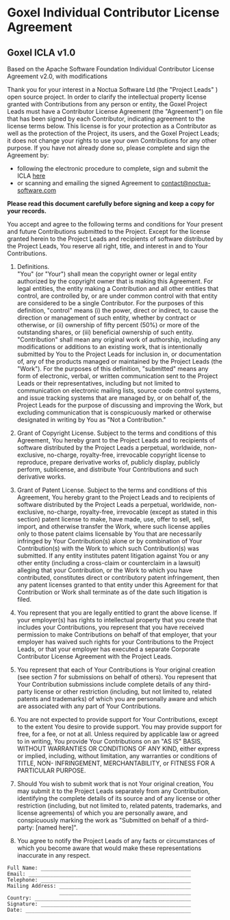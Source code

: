 # Goxel Individual Contributor License Agreement
## Goxel ICLA v1.0
Based on the Apache Software Foundation Individual Contributor License
Agreement v2.0, with modifications

Thank you for your interest in a Noctua Software Ltd (the "Project Leads" )
open source project.  In order to clarify the intellectual property license
granted with Contributions from any person or entity, the Goxel Project Leads
must have a Contributor License Agreement (the "Agreement") on file that has
been signed by each Contributor, indicating agreement to the license terms
below. This license is for your protection as a Contributor as well as the
protection of the Project, its users, and the Goxel Project Leads; it does not
change your rights to use your own Contributions for any other purpose.  If you
have not already done so, please complete and sign the Agreement by:

* following the electronic procedure to complete, sign and submit the ICLA
  [here](https://github.com/guillaumechereau/goxel/blob/master/doc/cla/sign-cla.md)
* or scanning and emailing the signed Agreement to contact@noctua-software.com

**Please read this document carefully before signing and keep a copy for your
records.**

You accept and agree to the following terms and conditions for Your present and
future Contributions submitted to the Project. Except for the license granted
herein to the Project Leads and recipients of software distributed by the
Project Leads, You reserve all right, title, and interest in and to Your
Contributions.

1. Definitions.  
   "You" (or "Your") shall mean the copyright owner or legal entity authorized
   by the copyright owner that is making this Agreement. For legal entities,
   the entity making a Contribution and all other entities that control, are
   controlled by, or are under common control with that entity are considered
   to be a single Contributor. For the purposes of this definition, "control"
   means (i) the power, direct or indirect, to cause the direction or
   management of such entity, whether by contract or otherwise, or (ii)
   ownership of fifty percent (50%) or more of the outstanding shares, or (iii)
   beneficial ownership of such entity.  "Contribution" shall mean any original
   work of authorship, including any modifications or additions to an existing
   work, that is intentionally submitted by You to the Project Leads for
   inclusion in, or documentation of, any of the products managed or maintained
   by the Project Leads (the "Work"). For the purposes of this definition,
   "submitted" means any form of electronic, verbal, or written communication
   sent to the Project Leads or their representatives, including but not
   limited to communication on electronic mailing lists, source code control
   systems, and issue tracking systems that are managed by, or on behalf of,
   the Project Leads for the purpose of discussing and improving the Work, but
   excluding communication that is conspicuously marked or otherwise designated
   in writing by You as "Not a Contribution."

2. Grant of Copyright License. Subject to the terms and conditions of this
   Agreement, You hereby grant to the Project Leads and to recipients of
   software distributed by the Project Leads a perpetual, worldwide,
   non-exclusive, no-charge, royalty-free, irrevocable copyright license to
   reproduce, prepare derivative works of, publicly display, publicly perform,
   sublicense, and distribute Your Contributions and such derivative works.


3. Grant of Patent License. Subject to the terms and conditions of this
   Agreement, You hereby grant to the Project Leads and to recipients of
   software distributed by the Project Leads a perpetual, worldwide,
   non-exclusive, no-charge, royalty-free, irrevocable (except as stated in
   this section) patent license to make, have made, use, offer to sell, sell,
   import, and otherwise transfer the Work, where such license applies only to
   those patent claims licensable by You that are necessarily infringed by Your
   Contribution(s) alone or by combination of Your Contribution(s) with the
   Work to which such Contribution(s) was submitted. If any entity institutes
   patent litigation against You or any other entity (including a cross-claim
   or counterclaim in a lawsuit) alleging that your Contribution, or the Work
   to which you have contributed, constitutes direct or contributory patent
   infringement, then any patent licenses granted to that entity under this
   Agreement for that Contribution or Work shall terminate as of the date such
   litigation is filed.


4. You represent that you are legally entitled to grant the above license. If
   your employer(s) has rights to intellectual property that you create that
   includes your Contributions, you represent that you have received permission
   to make Contributions on behalf of that employer, that your employer has
   waived such rights for your Contributions to the Project Leads, or that your
   employer has executed a separate Corporate Contributor License Agreement
   with the Project Leads.


5. You represent that each of Your Contributions is Your original creation (see
   section 7 for submissions on behalf of others). You represent that Your
   Contribution submissions include complete details of any third-party license
   or other restriction (including, but not limited to, related patents and
   trademarks) of which you are personally aware and which are associated with
   any part of Your Contributions.


6. You are not expected to provide support for Your Contributions, except to
   the extent You desire to provide support. You may provide support for free,
   for a fee, or not at all. Unless required by applicable law or agreed to in
   writing, You provide Your Contributions on an "AS IS" BASIS, WITHOUT
   WARRANTIES OR CONDITIONS OF ANY KIND, either express or implied, including,
   without limitation, any warranties or conditions of TITLE, NON-
   INFRINGEMENT, MERCHANTABILITY, or FITNESS FOR A PARTICULAR PURPOSE.


7. Should You wish to submit work that is not Your original creation, You may
   submit it to the Project Leads separately from any Contribution, identifying
   the complete details of its source and of any license or other restriction
   (including, but not limited to, related patents, trademarks, and license
   agreements) of which you are personally aware, and conspicuously marking the
   work as "Submitted on behalf of a third-party: [named here]".

8. You agree to notify the Project Leads of any facts or circumstances of which
   you become aware that would make these representations inaccurate in any
   respect.


```
Full Name: _________________________________________________
Email: _____________________________________________________
Telephone: _________________________________________________
Mailing Address: ___________________________________________
                 ___________________________________________
Country: ___________________________________________________
Signature: _________________________________________________
Date: ______________________________________________________
```
